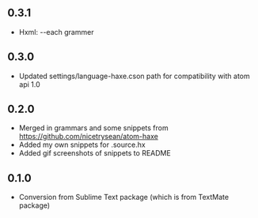 
## 0.3.1
* Hxml: --each grammer

## 0.3.0
* Updated settings/language-haxe.cson path for compatibility with atom api 1.0

## 0.2.0
* Merged in grammars and some snippets from https://github.com/nicetrysean/atom-haxe
* Added my own snippets for .source.hx
* Added gif screenshots of snippets to README

## 0.1.0
* Conversion from Sublime Text package (which is from TextMate package)
